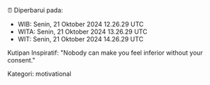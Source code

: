 ⏰ Diperbarui pada:
- WIB: Senin, 21 Oktober 2024 12.26.29 UTC
- WITA: Senin, 21 Oktober 2024 13.26.29 UTC
- WIT: Senin, 21 Oktober 2024 14.26.29 UTC

Kutipan Inspiratif:
"Nobody can make you feel inferior without your consent."


Kategori: motivational

